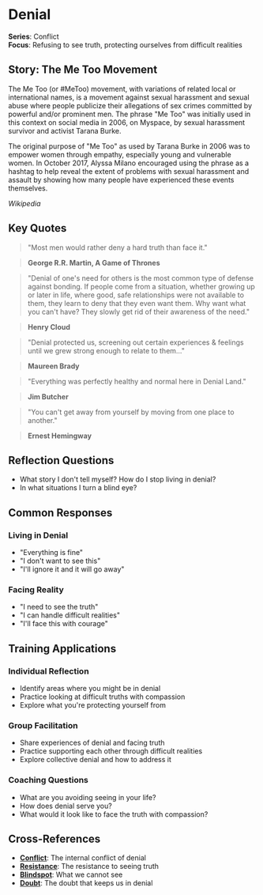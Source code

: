 # Denial

**Series**: Conflict  
**Focus**: Refusing to see truth, protecting ourselves from difficult realities

## Story: The Me Too Movement

The Me Too (or #MeToo) movement, with variations of related local or international names, is a movement against sexual harassment and sexual abuse where people publicize their allegations of sex crimes committed by powerful and/or prominent men. The phrase "Me Too" was initially used in this context on social media in 2006, on Myspace, by sexual harassment survivor and activist Tarana Burke.

The original purpose of "Me Too" as used by Tarana Burke in 2006 was to empower women through empathy, especially young and vulnerable women. In October 2017, Alyssa Milano encouraged using the phrase as a hashtag to help reveal the extent of problems with sexual harassment and assault by showing how many people have experienced these events themselves.

*Wikipedia*

## Key Quotes

> "Most men would rather deny a hard truth than face it."

> **George R.R. Martin, A Game of Thrones**

> "Denial of one's need for others is the most common type of defense against bonding. If people come from a situation, whether growing up or later in life, where good, safe relationships were not available to them, they learn to deny that they even want them. Why want what you can't have? They slowly get rid of their awareness of the need."

> **Henry Cloud**

> "Denial protected us, screening out certain experiences & feelings until we grew strong enough to relate to them…"

> **Maureen Brady**

> "Everything was perfectly healthy and normal here in Denial Land."

> **Jim Butcher**

> "You can't get away from yourself by moving from one place to another."

> **Ernest Hemingway**

## Reflection Questions

- What story I don't tell myself? How do I stop living in denial?
- In what situations I turn a blind eye?

## Common Responses

### **Living in Denial**
- "Everything is fine"
- "I don't want to see this"
- "I'll ignore it and it will go away"

### **Facing Reality**
- "I need to see the truth"
- "I can handle difficult realities"
- "I'll face this with courage"

## Training Applications

### **Individual Reflection**
- Identify areas where you might be in denial
- Practice looking at difficult truths with compassion
- Explore what you're protecting yourself from

### **Group Facilitation**
- Share experiences of denial and facing truth
- Practice supporting each other through difficult realities
- Explore collective denial and how to address it

### **Coaching Questions**
- What are you avoiding seeing in your life?
- How does denial serve you?
- What would it look like to face the truth with compassion?

## Cross-References
- **[Conflict](01-conflict.md)**: The internal conflict of denial
- **[Resistance](04-resistance.md)**: The resistance to seeing truth
- **[Blindspot](07-blindspot.md)**: What we cannot see
- **[Doubt](08-doubt.md)**: The doubt that keeps us in denial
